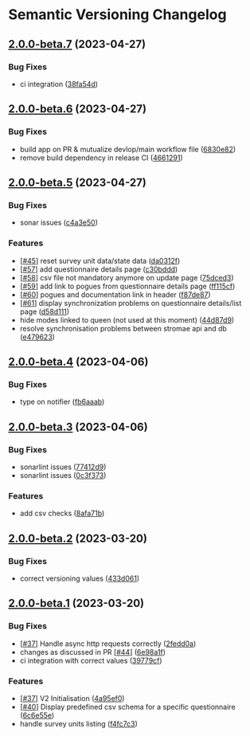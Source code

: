# Semantic Versioning Changelog

## [2.0.0-beta.7](https://github.com/InseeFr/Public-Enemy/compare/2.0.0-beta.6...2.0.0-beta.7) (2023-04-27)


### Bug Fixes

* ci integration ([38fa54d](https://github.com/InseeFr/Public-Enemy/commit/38fa54dbda9111cb07523dc1bb9da5cfbd19ffbc))

## [2.0.0-beta.6](https://github.com/InseeFr/Public-Enemy/compare/2.0.0-beta.5...2.0.0-beta.6) (2023-04-27)


### Bug Fixes

* build app on PR & mutualize devlop/main workflow file ([6830e82](https://github.com/InseeFr/Public-Enemy/commit/6830e82563e95f8e521d5830f0cc24f0fb2d587c))
* remove build dependency in release CI ([4661291](https://github.com/InseeFr/Public-Enemy/commit/46612915f745d91befd9e5dfd504720cdc5bfcf2))

## [2.0.0-beta.5](https://github.com/InseeFr/Public-Enemy/compare/2.0.0-beta.4...2.0.0-beta.5) (2023-04-27)


### Bug Fixes

* sonar issues ([c4a3e50](https://github.com/InseeFr/Public-Enemy/commit/c4a3e50230237e046db4cf300a668a2ab8e2a04b))


### Features

* [[#45](https://github.com/InseeFr/Public-Enemy/issues/45)] reset survey unit data/state data ([da0312f](https://github.com/InseeFr/Public-Enemy/commit/da0312fb2d160820c6cf2c37ab6a889553395a26))
* [[#57](https://github.com/InseeFr/Public-Enemy/issues/57)] add questionnaire details page ([c30bddd](https://github.com/InseeFr/Public-Enemy/commit/c30bdddcbdadaf1e5a26ade91ca333bb65c994bb))
* [[#58](https://github.com/InseeFr/Public-Enemy/issues/58)] csv file not mandatory anymore on update page ([75dced3](https://github.com/InseeFr/Public-Enemy/commit/75dced330e960a0516bb92ec78355605f4816c51))
* [[#59](https://github.com/InseeFr/Public-Enemy/issues/59)] add link to pogues from questionnaire details page ([ff115cf](https://github.com/InseeFr/Public-Enemy/commit/ff115cf348360da981794294a1f92cd47dc4a113))
* [[#60](https://github.com/InseeFr/Public-Enemy/issues/60)] pogues and documentation link in header ([f87de87](https://github.com/InseeFr/Public-Enemy/commit/f87de87111fa5ba75c5b925a7fe463158ae77e93))
* [[#61](https://github.com/InseeFr/Public-Enemy/issues/61)] display synchronization problems on questionnaire details/list page ([d58d111](https://github.com/InseeFr/Public-Enemy/commit/d58d111c3ca4d9be5175ab079115b986bc581ec8))
* hide modes linked to queen (not used at this moment) ([44d87d9](https://github.com/InseeFr/Public-Enemy/commit/44d87d990e0a11b7c1902f26fd9023798a427864))
* resolve synchronisation problems between stromae api and db ([e479623](https://github.com/InseeFr/Public-Enemy/commit/e479623dfdf8e90b14db7c4e30b0182800953fa9))

## [2.0.0-beta.4](https://github.com/InseeFr/Public-Enemy/compare/2.0.0-beta.3...2.0.0-beta.4) (2023-04-06)


### Bug Fixes

* type on notifier ([fb6aaab](https://github.com/InseeFr/Public-Enemy/commit/fb6aaab4703b5fb633add60481e61cd9e32177a5))

## [2.0.0-beta.3](https://github.com/InseeFr/Public-Enemy/compare/2.0.0-beta.2...2.0.0-beta.3) (2023-04-06)


### Bug Fixes

* sonarlint issues ([77412d9](https://github.com/InseeFr/Public-Enemy/commit/77412d9e5833f4e4f7072c4273a09cb17c87a1e2))
* sonarlint issues ([0c3f373](https://github.com/InseeFr/Public-Enemy/commit/0c3f373589a4503f2a4dc88443a4fdb3117bd55c))


### Features

* add csv checks ([8afa71b](https://github.com/InseeFr/Public-Enemy/commit/8afa71b248e0364b87df5319141613d7e63be925))

## [2.0.0-beta.2](https://github.com/InseeFr/Public-Enemy/compare/2.0.0-beta.1...2.0.0-beta.2) (2023-03-20)


### Bug Fixes

* correct versioning values ([433d061](https://github.com/InseeFr/Public-Enemy/commit/433d061de6f3e59f1df149633874054c4b5f4041))

## [2.0.0-beta.1](https://github.com/InseeFr/Public-Enemy/compare/...2.0.0-beta.1) (2023-03-20)


### Bug Fixes

* [[#37](https://github.com/InseeFr/Public-Enemy/issues/37)] Handle async http requests correctly ([2fedd0a](https://github.com/InseeFr/Public-Enemy/commit/2fedd0a69ce89522f136c046315bbb5bed4eecab))
* changes as discussed in PR [[#44](https://github.com/InseeFr/Public-Enemy/issues/44)] ([6e98a1f](https://github.com/InseeFr/Public-Enemy/commit/6e98a1f3411735fdb6630c238801e7bae23d7f58))
* ci integration with correct values ([39779cf](https://github.com/InseeFr/Public-Enemy/commit/39779cfb00e74adebf809023a6187bd1bc6a4b8d))


### Features

* [[#37](https://github.com/InseeFr/Public-Enemy/issues/37)] V2 Initialisation ([4a95ef0](https://github.com/InseeFr/Public-Enemy/commit/4a95ef08a99bda02b51362a219b24c6c7ffdbb39))
* [[#40](https://github.com/InseeFr/Public-Enemy/issues/40)] Display predefined csv schema for a specific questionnaire ([6c6e55e](https://github.com/InseeFr/Public-Enemy/commit/6c6e55e9cff42bf77f703fcd897b90c7b62546e9))
* handle survey units listing ([f4fc7c3](https://github.com/InseeFr/Public-Enemy/commit/f4fc7c30c22967d7d8af0b9c6f95c9f4ab8ce862))
